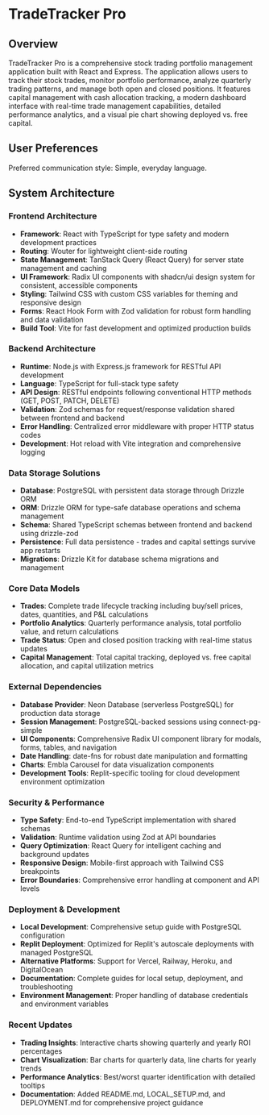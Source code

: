 # TradeTracker Pro

## Overview

TradeTracker Pro is a comprehensive stock trading portfolio management application built with React and Express. The application allows users to track their stock trades, monitor portfolio performance, analyze quarterly trading patterns, and manage both open and closed positions. It features capital management with cash allocation tracking, a modern dashboard interface with real-time trade management capabilities, detailed performance analytics, and a visual pie chart showing deployed vs. free capital.

## User Preferences

Preferred communication style: Simple, everyday language.

## System Architecture

### Frontend Architecture
- **Framework**: React with TypeScript for type safety and modern development practices
- **Routing**: Wouter for lightweight client-side routing
- **State Management**: TanStack Query (React Query) for server state management and caching
- **UI Framework**: Radix UI components with shadcn/ui design system for consistent, accessible components
- **Styling**: Tailwind CSS with custom CSS variables for theming and responsive design
- **Forms**: React Hook Form with Zod validation for robust form handling and data validation
- **Build Tool**: Vite for fast development and optimized production builds

### Backend Architecture
- **Runtime**: Node.js with Express.js framework for RESTful API development
- **Language**: TypeScript for full-stack type safety
- **API Design**: RESTful endpoints following conventional HTTP methods (GET, POST, PATCH, DELETE)
- **Validation**: Zod schemas for request/response validation shared between frontend and backend
- **Error Handling**: Centralized error middleware with proper HTTP status codes
- **Development**: Hot reload with Vite integration and comprehensive logging

### Data Storage Solutions
- **Database**: PostgreSQL with persistent data storage through Drizzle ORM
- **ORM**: Drizzle ORM for type-safe database operations and schema management
- **Schema**: Shared TypeScript schemas between frontend and backend using drizzle-zod
- **Persistence**: Full data persistence - trades and capital settings survive app restarts
- **Migrations**: Drizzle Kit for database schema migrations and management

### Core Data Models
- **Trades**: Complete trade lifecycle tracking including buy/sell prices, dates, quantities, and P&L calculations
- **Portfolio Analytics**: Quarterly performance analysis, total portfolio value, and return calculations
- **Trade Status**: Open and closed position tracking with real-time status updates
- **Capital Management**: Total capital tracking, deployed vs. free capital allocation, and capital utilization metrics

### External Dependencies
- **Database Provider**: Neon Database (serverless PostgreSQL) for production data storage
- **Session Management**: PostgreSQL-backed sessions using connect-pg-simple
- **UI Components**: Comprehensive Radix UI component library for modals, forms, tables, and navigation
- **Date Handling**: date-fns for robust date manipulation and formatting
- **Charts**: Embla Carousel for data visualization components
- **Development Tools**: Replit-specific tooling for cloud development environment optimization

### Security & Performance
- **Type Safety**: End-to-end TypeScript implementation with shared schemas
- **Validation**: Runtime validation using Zod at API boundaries
- **Query Optimization**: React Query for intelligent caching and background updates
- **Responsive Design**: Mobile-first approach with Tailwind CSS breakpoints
- **Error Boundaries**: Comprehensive error handling at component and API levels

### Deployment & Development
- **Local Development**: Comprehensive setup guide with PostgreSQL configuration
- **Replit Deployment**: Optimized for Replit's autoscale deployments with managed PostgreSQL
- **Alternative Platforms**: Support for Vercel, Railway, Heroku, and DigitalOcean
- **Documentation**: Complete guides for local setup, deployment, and troubleshooting
- **Environment Management**: Proper handling of database credentials and environment variables

### Recent Updates
- **Trading Insights**: Interactive charts showing quarterly and yearly ROI percentages
- **Chart Visualization**: Bar charts for quarterly data, line charts for yearly trends
- **Performance Analytics**: Best/worst quarter identification with detailed tooltips
- **Documentation**: Added README.md, LOCAL_SETUP.md, and DEPLOYMENT.md for comprehensive project guidance